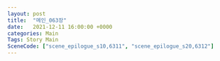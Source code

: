 ```yaml
---
layout: post
title:  "메인_063장"
date:   2021-12-11 16:00:00 +0000
categories: Main
Tags: Story Main
SceneCode: ["scene_epilogue_s10,6311", "scene_epilogue_s20,6312"]
---
```

